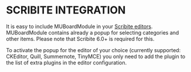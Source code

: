 # SCRIBITE INTEGRATION

It is easy to include MUBoardModule in your [Scribite editors](https://github.com/zikula-modules/Scribite/).
MUBoardModule contains already a popup for selecting categories and other items.
Please note that Scribite 6.0+ is required for this.

To activate the popup for the editor of your choice (currently supported: CKEditor, Quill, Summernote, TinyMCE)
you only need to add the plugin to the list of extra plugins in the editor configuration.
